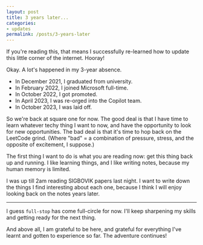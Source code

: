 ```yaml
---
layout: post
title: 3 years later...
categories:
- updates
permalink: /posts/3-years-later
---
```


If you're reading this, that means I successfully re-learned how to update this little corner of the internet. Hooray!

Okay. A lot's happened in my 3-year absence.
- In December 2021, I graduated from university.
- In February 2022, I joined Microsoft full-time.
- In October 2022, I got promoted.
- In April 2023, I was re-orged into the Copilot team.
- In October 2023, I was laid off.

So we're back at square one for now. The good deal is that I have time to learn whatever techy thing I want to now, and have the opportunity to look for new opportunities.
The bad deal is that it's time to hop back on the LeetCode grind. (Where "bad" = a combination of pressure, stress, and the opposite of excitement, I suppose.)

The first thing I want to do is what you are reading now: get this thing back up and running. I like learning things, and I like writing notes, because my human memory is limited.

I was up till 2am reading SIGBOVIK papers last night. I want to write down the things I find interesting about each one, because I think I will enjoy looking back on the notes years later.

---

I guess `full-stop` has come full-circle for now. I'll keep sharpening my skills and getting ready for the next thing. 


And above all, I am grateful to be here, and grateful for everything I've learnt and gotten to experience so far. The adventure continues!
